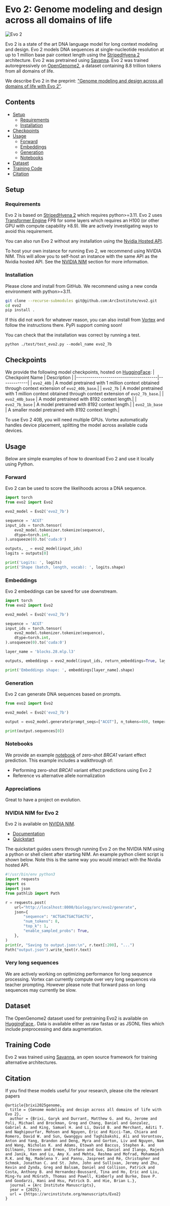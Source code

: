 # Evo 2: Genome modeling and design across all domains of life

![Evo 2](evo2.jpg)

Evo 2 is a state of the art DNA language model for long context modeling and design. Evo 2 models DNA sequences at single-nucleotide resolution at up to 1 million base pair context length using the [StripedHyena 2](https://github.com/Zymrael/savanna/blob/main/paper.pdf) architecture. Evo 2 was pretrained using [Savanna](https://github.com/Zymrael/savanna). Evo 2 was trained autoregressively on [OpenGenome2](https://huggingface.co/datasets/arcinstitute/opengenome2), a dataset containing 8.8 trillion tokens from all domains of life.

We describe Evo 2 in the preprint:
["Genome modeling and design across all domains of life with Evo 2"](https://arcinstitute.org/manuscripts/Evo2).

## Contents

- [Setup](#setup)
  - [Requirements](#requirements)
  - [Installation](#installation)
- [Checkpoints](#checkpoints)
- [Usage](#usage)
  - [Forward](#forward)
  - [Embeddings](#embeddings)
  - [Generation](#generation)
  - [Notebooks](#notebooks)
- [Dataset](#dataset)
- [Training Code](#dataset)
- [Citation](#citation)


## Setup

### Requirements

Evo 2 is based on [StripedHyena 2](https://github.com/Zymrael/vortex) which requires python>=3.11. Evo 2 uses [Transformer Engine](https://github.com/NVIDIA/TransformerEngine) FP8 for some layers which requires an H100 (or other GPU with compute capability ≥8.9). We are actively investigating ways to avoid this requirement.


You can also run Evo 2 without any installation using the [Nvidia Hosted API](https://build.nvidia.com/arc/evo2-40b).

To host your own instance for running Evo 2, we recommend using NVIDIA NIM. This will allow you to self-host an
instance with the same API as the Nvidia hosted API. See the [NVIDIA NIM](#nvidia-nim-for-evo-2) section for more 
information.

### Installation

Please clone and install from GitHub. We recommend using a new conda environment with python>=3.11.

```bash
git clone --recurse-submodules git@github.com:ArcInstitute/evo2.git
cd evo2
pip install .
```

If this did not work for whatever reason, you can also install from [Vortex](https://github.com/Zymrael/vortex) and follow the instructions there. PyPi support coming soon!

You can check that the installation was correct by running a test.

```
python ./test/test_evo2.py --model_name evo2_7b
```

## Checkpoints

We provide the following model checkpoints, hosted on [HuggingFace](https://huggingface.co/arcinstitute):
| Checkpoint Name                        | Description |
|----------------------------------------|-------------|
| `evo2_40b`  | A model pretrained with 1 million context obtained through context extension of `evo2_40b_base`.|
| `evo2_7b`  | A model pretrained with 1 million context obtained through context extension of `evo2_7b_base`.|
| `evo2_40b_base`  | A model pretrained with 8192 context length.|
| `evo2_7b_base`  | A model pretrained with 8192 context length.|
| `evo2_1b_base`  | A smaller model pretrained with 8192 context length.|

To use Evo 2 40B, you will need multiple GPUs. Vortex automatically handles device placement, splitting the model across available cuda devices.

## Usage

Below are simple examples of how to download Evo 2 and use it locally using Python.

### Forward

Evo 2 can be used to score the likelihoods across a DNA sequence.

```python
import torch
from evo2 import Evo2

evo2_model = Evo2('evo2_7b')

sequence = 'ACGT'
input_ids = torch.tensor(
    evo2_model.tokenizer.tokenize(sequence),
    dtype=torch.int,
).unsqueeze(0).to('cuda:0')

outputs, _ = evo2_model(input_ids)
logits = outputs[0]

print('Logits: ', logits)
print('Shape (batch, length, vocab): ', logits.shape)
```

### Embeddings

Evo 2 embeddings can be saved for use downstream.

```python
import torch
from evo2 import Evo2

evo2_model = Evo2('evo2_7b')

sequence = 'ACGT'
input_ids = torch.tensor(
    evo2_model.tokenizer.tokenize(sequence),
    dtype=torch.int,
).unsqueeze(0).to('cuda:0')

layer_name = 'blocks.28.mlp.l3'

outputs, embeddings = evo2_model(input_ids, return_embeddings=True, layer_names=[layer_name])

print('Embeddings shape: ', embeddings[layer_name].shape)
```

### Generation

Evo 2 can generate DNA sequences based on prompts.

```python
from evo2 import Evo2

evo2_model = Evo2('evo2_7b')

output = evo2_model.generate(prompt_seqs=["ACGT"], n_tokens=400, temperature=1.0, top_k=4)

print(output.sequences[0])
```

### Notebooks

We provide an example [notebook](https://github.com/ArcInstitute/evo2/blob/main/notebooks/brca1/brca1_zero_shot_vep.ipynb) of zero-shot *BRCA1* variant effect prediction. This example includes a walkthrough of:
- Performing zero-shot *BRCA1* variant effect predictions using Evo 2
- Reference vs alternative allele normalization

### Appreciations

Great to have a project on evolution.

### NVIDIA NIM for Evo 2

Evo 2 is available on [NVIDIA NIM](https://catalog.ngc.nvidia.com/containers?filters=&orderBy=scoreDESC&query=evo2&page=&pageSize=).

- [Documentation](https://docs.nvidia.com/nim/bionemo/evo2/latest/overview.html)
- [Quickstart](https://docs.nvidia.com/nim/bionemo/evo2/latest/quickstart-guide.html)

The quickstart guides users through running Evo 2 on the NVIDIA NIM using a python or shell client after starting NIM. An example python client script is shown below. Note this is the same way you would interact with the Nvidia hosted API.

```python
#!/usr/bin/env python3
import requests
import os
import json
from pathlib import Path

r = requests.post(
    url="http://localhost:8000/biology/arc/evo2/generate",
    json={
        "sequence": "ACTGACTGACTGACTG",
        "num_tokens": 8,
        "top_k": 1,
        "enable_sampled_probs": True,
    },
)
print(r, "Saving to output.json:\n", r.text[:200], "...")
Path("output.json").write_text(r.text)
```


### Very long sequences

We are actively working on optimizing performance for long sequence processing. Vortex can currently compute over very long sequences via teacher prompting. However please note that forward pass on long sequences may currently be slow. 

## Dataset

The OpenGenome2 dataset used for pretraining Evo2 is available on [HuggingFace ](https://huggingface.co/datasets/arcinstitute/opengenome2). Data is available either as raw fastas or as JSONL files which include preprocessing and data augmentation.

## Training Code

Evo 2 was trained using [Savanna](https://github.com/Zymrael/savanna), an open source framework for training alternative architectures.

## Citation

If you find these models useful for your research, please cite the relevant papers

```
@article{brixi2025genome,
  title = {Genome modeling and design across all domains of life with Evo 2},
  author = {Brixi, Garyk and Durrant, Matthew G. and Ku, Jerome and Poli, Michael and Brockman, Greg and Chang, Daniel and Gonzalez, Gabriel A. and King, Samuel H. and Li, David B. and Merchant, Aditi T. and Naghipourfar, Mohsen and Nguyen, Eric and Ricci-Tam, Chiara and Romero, David W. and Sun, Gwanggyu and Taghibakshi, Ali and Vorontsov, Anton and Yang, Brandon and Deng, Myra and Gorton, Liv and Nguyen, Nam and Wang, Nicholas K. and Adams, Etowah and Baccus, Stephen A. and Dillmann, Steven and Ermon, Stefano and Guo, Daniel and Ilango, Rajesh and Janik, Ken and Lu, Amy X. and Mehta, Reshma and Mofrad, Mohammad R.K. and Ng, Madelena Y. and Pannu, Jaspreet and Ré, Christopher and Schmok, Jonathan C. and St. John, John and Sullivan, Jeremy and Zhu, Kevin and Zynda, Greg and Balsam, Daniel and Collison, Patrick and Costa, Anthony B. and Hernandez-Boussard, Tina and Ho, Eric and Liu, Ming-Yu and McGrath, Thomas and Powell, Kimberly and Burke, Dave P. and Goodarzi, Hani and Hsu, Patrick D. and Hie, Brian L.},
  journal = {Arc Institute Manuscripts},
  year = {2025},
  url = {https://arcinstitute.org/manuscripts/Evo2}
}
```
